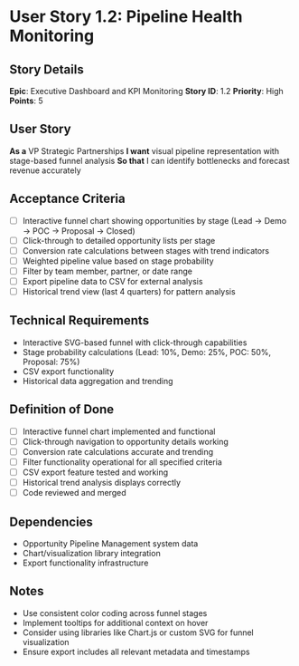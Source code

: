 # User Story 1.2: Pipeline Health Monitoring

## Story Details
**Epic**: Executive Dashboard and KPI Monitoring
**Story ID**: 1.2
**Priority**: High
**Points**: 5

## User Story
**As a** VP Strategic Partnerships
**I want** visual pipeline representation with stage-based funnel analysis
**So that** I can identify bottlenecks and forecast revenue accurately

## Acceptance Criteria
- [ ] Interactive funnel chart showing opportunities by stage (Lead → Demo → POC → Proposal → Closed)
- [ ] Click-through to detailed opportunity lists per stage
- [ ] Conversion rate calculations between stages with trend indicators
- [ ] Weighted pipeline value based on stage probability
- [ ] Filter by team member, partner, or date range
- [ ] Export pipeline data to CSV for external analysis
- [ ] Historical trend view (last 4 quarters) for pattern analysis

## Technical Requirements
- Interactive SVG-based funnel with click-through capabilities
- Stage probability calculations (Lead: 10%, Demo: 25%, POC: 50%, Proposal: 75%)
- CSV export functionality
- Historical data aggregation and trending

## Definition of Done
- [ ] Interactive funnel chart implemented and functional
- [ ] Click-through navigation to opportunity details working
- [ ] Conversion rate calculations accurate and trending
- [ ] Filter functionality operational for all specified criteria
- [ ] CSV export feature tested and working
- [ ] Historical trend analysis displays correctly
- [ ] Code reviewed and merged

## Dependencies
- Opportunity Pipeline Management system data
- Chart/visualization library integration
- Export functionality infrastructure

## Notes
- Use consistent color coding across funnel stages
- Implement tooltips for additional context on hover
- Consider using libraries like Chart.js or custom SVG for funnel visualization
- Ensure export includes all relevant metadata and timestamps